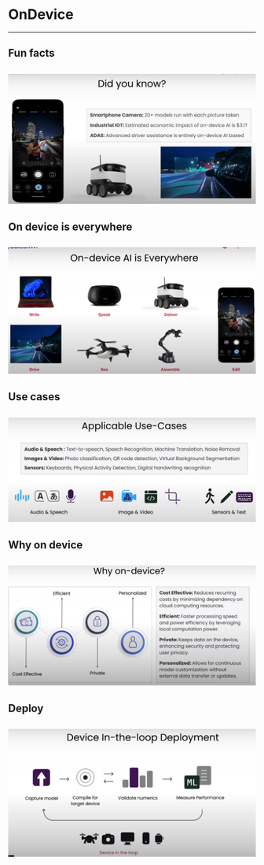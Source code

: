 # OnDevice

---

## Fun facts

![](../images/ondevice01.png)
---

## On device is everywhere

![](../images/ondevice02.png)
---

## Use cases

![](../images/ondevice03.png)
---

## Why on device

![](../images/ondevice04.png)
---

## Deploy

![](../images/ondevice05.png)
---

